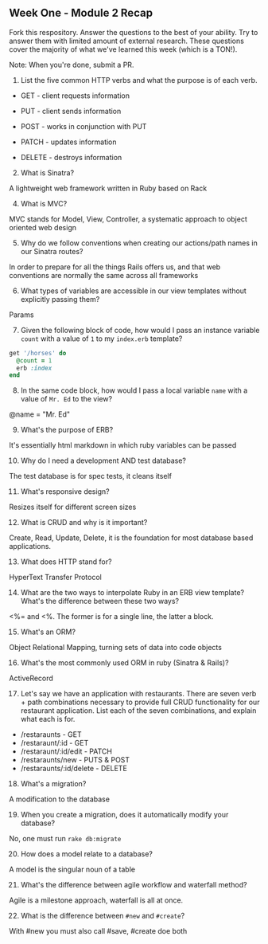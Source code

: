 ## Week One - Module 2 Recap

Fork this respository. Answer the questions to the best of your ability. Try to answer them with limited amount of external research. These questions cover the majority of what we've learned this week (which is a TON!). 

Note: When you're done, submit a PR. 

1. List the five common HTTP verbs and what the purpose is of each verb.

* GET - client requests information

* PUT - client sends information

* POST - works in conjunction with PUT

* PATCH - updates information

* DELETE - destroys information

2. What is Sinatra?

A lightweight web framework written in Ruby based on Rack

4. What is MVC?

MVC stands for Model, View, Controller, a systematic approach to object oriented web design

5. Why do we follow conventions when creating our actions/path names in our Sinatra routes?

In order to prepare for all the things Rails offers us, and that web conventions are normally the same across all frameworks

6. What types of variables are accessible in our view templates without explicitly passing them?

Params

7. Given the following block of code, how would I pass an instance variable `count` with a value of `1` to my `index.erb` template?
  
  ```ruby
  get '/horses' do
    @count = 1
    erb :index
  end
  ```

8. In the same code block, how would I pass a local variable `name` with a value of `Mr. Ed` to the view?

@name = "Mr. Ed"

9. What's the purpose of ERB?

It's essentially html markdown in which ruby variables can be passed

10. Why do I need a development AND test database?

The test database is for spec tests, it cleans itself 

11. What's responsive design?

Resizes itself for different screen sizes

12. What is CRUD and why is it important?

Create, Read, Update, Delete, it is the foundation for most database based applications.

13. What does HTTP stand for? 

HyperText Transfer Protocol

14. What are the two ways to interpolate Ruby in an ERB view template? What's the difference between these two ways?

<%= and <%. The former is for a single line, the latter a block.

15. What's an ORM?

Object Relational Mapping, turning sets of data into code objects

16. What's the most commonly used ORM in ruby (Sinatra & Rails)?

ActiveRecord

17. Let's say we have an application with restaurants. There are seven verb + path combinations necessary to provide full CRUD functionality for our restaurant application. List each of the seven combinations, and explain what each is for.

* /restaraunts - GET
* /restaraunt/:id - GET
* /restaraunt/:id/edit - PATCH
* /restaraunts/new - PUTS & POST
* /restaraunts/:id/delete - DELETE

18. What's a migration?

A modification to the database

19. When you create a migration, does it automatically modify your database?

No, one must run `rake db:migrate`

20. How does a model relate to a database?

A model is the singular noun of a table

21. What's the difference between agile workflow and waterfall method?

Agile is a milestone approach, waterfall is all at once.

22. What is the difference between `#new` and `#create`?

With #new you must also call #save, #create doe both
